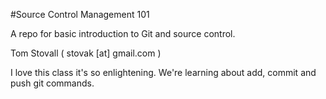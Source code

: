 #Source Control Management 101

A repo for basic introduction to Git and source control.

Tom Stovall ( stovak [at] gmail.com )

I love this class it's so enlightening.
We're learning about add, commit and push git commands.
